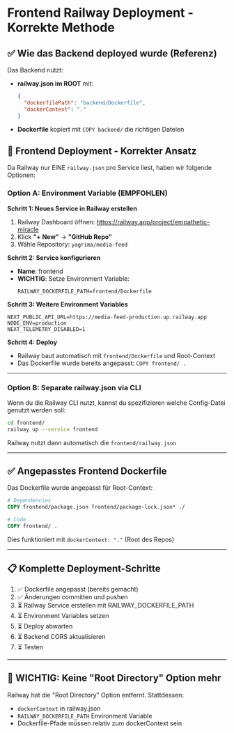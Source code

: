 # Frontend Railway Deployment - Korrekte Methode

## ✅ Wie das Backend deployed wurde (Referenz)

Das Backend nutzt:
- **railway.json im ROOT** mit:
  ```json
  {
    "dockerfilePath": "backend/Dockerfile",
    "dockerContext": "."
  }
  ```
- **Dockerfile** kopiert mit `COPY backend/` die richtigen Dateien

## 🎯 Frontend Deployment - Korrekter Ansatz

Da Railway nur EINE `railway.json` pro Service liest, haben wir folgende Optionen:

### Option A: Environment Variable (EMPFOHLEN)

**Schritt 1: Neues Service in Railway erstellen**
1. Railway Dashboard öffnen: https://railway.app/project/empathetic-miracle
2. Klick **"+ New"** → **"GitHub Repo"**
3. Wähle Repository: `yagrima/media-feed`

**Schritt 2: Service konfigurieren**
- **Name**: frontend
- **WICHTIG**: Setze Environment Variable:
  ```
  RAILWAY_DOCKERFILE_PATH=frontend/Dockerfile
  ```

**Schritt 3: Weitere Environment Variables**
```
NEXT_PUBLIC_API_URL=https://media-feed-production.up.railway.app
NODE_ENV=production
NEXT_TELEMETRY_DISABLED=1
```

**Schritt 4: Deploy**
- Railway baut automatisch mit `frontend/Dockerfile` und Root-Context
- Das Dockerfile wurde bereits angepasst: `COPY frontend/ .`

---

### Option B: Separate railway.json via CLI

Wenn du die Railway CLI nutzt, kannst du spezifizieren welche Config-Datei genutzt werden soll:

```bash
cd frontend/
railway up --service frontend
```

Railway nutzt dann automatisch die `frontend/railway.json`

---

## ✅ Angepasstes Frontend Dockerfile

Das Dockerfile wurde angepasst für Root-Context:

```dockerfile
# Dependencies
COPY frontend/package.json frontend/package-lock.json* ./

# Code
COPY frontend/ .
```

Dies funktioniert mit `dockerContext: "."` (Root des Repos)

---

## 📋 Komplette Deployment-Schritte

1. ✅ Dockerfile angepasst (bereits gemacht)
2. ✅ Änderungen committen und pushen
3. ⏳ Railway Service erstellen mit RAILWAY_DOCKERFILE_PATH
4. ⏳ Environment Variables setzen
5. ⏳ Deploy abwarten
6. ⏳ Backend CORS aktualisieren
7. ⏳ Testen

---

## 🚨 WICHTIG: Keine "Root Directory" Option mehr

Railway hat die "Root Directory" Option entfernt. Stattdessen:
- `dockerContext` in railway.json
- `RAILWAY_DOCKERFILE_PATH` Environment Variable
- Dockerfile-Pfade müssen relativ zum dockerContext sein
